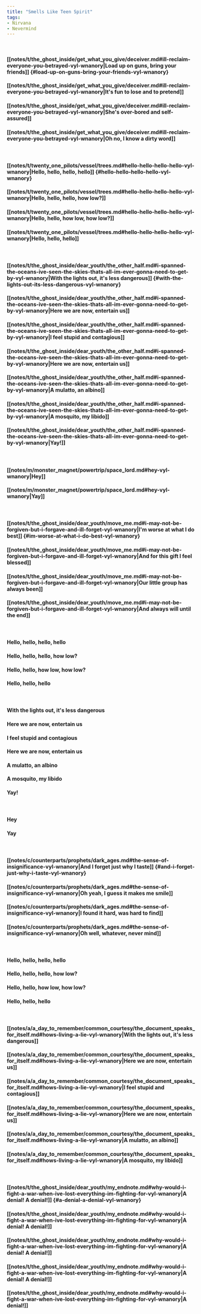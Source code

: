 ```yaml
---
title: "Smells Like Teen Spirit"
tags:
- Nirvana
- Nevermind
---
```

&nbsp;
#### [[notes/t/the_ghost_inside/get_what_you_give/deceiver.md#ill-reclaim-everyone-you-betrayed-vyl-wnanory|Load up on guns, bring your friends]] {#load-up-on-guns-bring-your-friends-vyl-wnanory}
#### [[notes/t/the_ghost_inside/get_what_you_give/deceiver.md#ill-reclaim-everyone-you-betrayed-vyl-wnanory|It's fun to lose and to pretend]]
#### [[notes/t/the_ghost_inside/get_what_you_give/deceiver.md#ill-reclaim-everyone-you-betrayed-vyl-wnanory|She's over-bored and self-assured]]
#### [[notes/t/the_ghost_inside/get_what_you_give/deceiver.md#ill-reclaim-everyone-you-betrayed-vyl-wnanory|Oh no, I know a dirty word]]
&nbsp;
#### [[notes/t/twenty_one_pilots/vessel/trees.md#hello-hello-hello-hello-vyl-wnanory|Hello, hello, hello, hello]] {#hello-hello-hello-hello-vyl-wnanory}
#### [[notes/t/twenty_one_pilots/vessel/trees.md#hello-hello-hello-hello-vyl-wnanory|Hello, hello, hello, how low?]]
#### [[notes/t/twenty_one_pilots/vessel/trees.md#hello-hello-hello-hello-vyl-wnanory|Hello, hello, how low, how low?]]
#### [[notes/t/twenty_one_pilots/vessel/trees.md#hello-hello-hello-hello-vyl-wnanory|Hello, hello, hello]]
&nbsp;
#### [[notes/t/the_ghost_inside/dear_youth/the_other_half.md#i-spanned-the-oceans-ive-seen-the-skies-thats-all-im-ever-gonna-need-to-get-by-vyl-wnanory|With the lights out, it's less dangerous]] {#with-the-lights-out-its-less-dangerous-vyl-wnanory}
#### [[notes/t/the_ghost_inside/dear_youth/the_other_half.md#i-spanned-the-oceans-ive-seen-the-skies-thats-all-im-ever-gonna-need-to-get-by-vyl-wnanory|Here we are now, entertain us]]
#### [[notes/t/the_ghost_inside/dear_youth/the_other_half.md#i-spanned-the-oceans-ive-seen-the-skies-thats-all-im-ever-gonna-need-to-get-by-vyl-wnanory|I feel stupid and contagious]]
#### [[notes/t/the_ghost_inside/dear_youth/the_other_half.md#i-spanned-the-oceans-ive-seen-the-skies-thats-all-im-ever-gonna-need-to-get-by-vyl-wnanory|Here we are now, entertain us]]
#### [[notes/t/the_ghost_inside/dear_youth/the_other_half.md#i-spanned-the-oceans-ive-seen-the-skies-thats-all-im-ever-gonna-need-to-get-by-vyl-wnanory|A mulatto, an albino]]
#### [[notes/t/the_ghost_inside/dear_youth/the_other_half.md#i-spanned-the-oceans-ive-seen-the-skies-thats-all-im-ever-gonna-need-to-get-by-vyl-wnanory|A mosquito, my libido]]
#### [[notes/t/the_ghost_inside/dear_youth/the_other_half.md#i-spanned-the-oceans-ive-seen-the-skies-thats-all-im-ever-gonna-need-to-get-by-vyl-wnanory|Yay!]]
&nbsp;
#### [[notes/m/monster_magnet/powertrip/space_lord.md#hey-vyl-wnanory|Hey]]
#### [[notes/m/monster_magnet/powertrip/space_lord.md#hey-vyl-wnanory|Yay]]
&nbsp;
#### [[notes/t/the_ghost_inside/dear_youth/move_me.md#i-may-not-be-forgiven-but-i-forgave-and-ill-forget-vyl-wnanory|I'm worse at what I do best]] {#im-worse-at-what-i-do-best-vyl-wnanory}
#### [[notes/t/the_ghost_inside/dear_youth/move_me.md#i-may-not-be-forgiven-but-i-forgave-and-ill-forget-vyl-wnanory|And for this gift I feel blessed]]
#### [[notes/t/the_ghost_inside/dear_youth/move_me.md#i-may-not-be-forgiven-but-i-forgave-and-ill-forget-vyl-wnanory|Our little group has always been]]
#### [[notes/t/the_ghost_inside/dear_youth/move_me.md#i-may-not-be-forgiven-but-i-forgave-and-ill-forget-vyl-wnanory|And always will until the end]]
&nbsp;
#### Hello, hello, hello, hello
#### Hello, hello, hello, how low?
#### Hello, hello, how low, how low?
#### Hello, hello, hello
&nbsp;
#### With the lights out, it's less dangerous
#### Here we are now, entertain us
#### I feel stupid and contagious
#### Here we are now, entertain us
#### A mulatto, an albino
#### A mosquito, my libido
#### Yay!
&nbsp;
#### Hey
#### Yay
&nbsp;
#### [[notes/c/counterparts/prophets/dark_ages.md#the-sense-of-insignificance-vyl-wnanory|And I forget just why I taste]] {#and-i-forget-just-why-i-taste-vyl-wnanory}
#### [[notes/c/counterparts/prophets/dark_ages.md#the-sense-of-insignificance-vyl-wnanory|Oh yeah, I guess it makes me smile]]
#### [[notes/c/counterparts/prophets/dark_ages.md#the-sense-of-insignificance-vyl-wnanory|I found it hard, was hard to find]]
#### [[notes/c/counterparts/prophets/dark_ages.md#the-sense-of-insignificance-vyl-wnanory|Oh well, whatever, never mind]]
&nbsp;
#### Hello, hello, hello, hello
#### Hello, hello, hello, how low?
#### Hello, hello, how low, how low?
#### Hello, hello, hello
&nbsp;
#### [[notes/a/a_day_to_remember/common_courtesy/the_document_speaks_for_itself.md#hows-living-a-lie-vyl-wnanory|With the lights out, it's less dangerous]]
#### [[notes/a/a_day_to_remember/common_courtesy/the_document_speaks_for_itself.md#hows-living-a-lie-vyl-wnanory|Here we are now, entertain us]]
#### [[notes/a/a_day_to_remember/common_courtesy/the_document_speaks_for_itself.md#hows-living-a-lie-vyl-wnanory|I feel stupid and contagious]]
#### [[notes/a/a_day_to_remember/common_courtesy/the_document_speaks_for_itself.md#hows-living-a-lie-vyl-wnanory|Here we are now, entertain us]]
#### [[notes/a/a_day_to_remember/common_courtesy/the_document_speaks_for_itself.md#hows-living-a-lie-vyl-wnanory|A mulatto, an albino]]
#### [[notes/a/a_day_to_remember/common_courtesy/the_document_speaks_for_itself.md#hows-living-a-lie-vyl-wnanory|A mosquito, my libido]]
&nbsp;
#### [[notes/t/the_ghost_inside/dear_youth/my_endnote.md#why-would-i-fight-a-war-when-ive-lost-everything-im-fighting-for-vyl-wnanory|A denial! A denial!]] {#a-denial-a-denial-vyl-wnanory}
#### [[notes/t/the_ghost_inside/dear_youth/my_endnote.md#why-would-i-fight-a-war-when-ive-lost-everything-im-fighting-for-vyl-wnanory|A denial! A denial!]]
#### [[notes/t/the_ghost_inside/dear_youth/my_endnote.md#why-would-i-fight-a-war-when-ive-lost-everything-im-fighting-for-vyl-wnanory|A denial! A denial!]]
#### [[notes/t/the_ghost_inside/dear_youth/my_endnote.md#why-would-i-fight-a-war-when-ive-lost-everything-im-fighting-for-vyl-wnanory|A denial! A denial!]]
#### [[notes/t/the_ghost_inside/dear_youth/my_endnote.md#why-would-i-fight-a-war-when-ive-lost-everything-im-fighting-for-vyl-wnanory|A denial!]]
